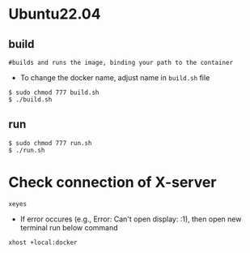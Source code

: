 # Ubuntu22.04

## build

```
#builds and runs the image, binding your path to the container
```

* To change the docker name, adjust name in `build.sh` file

```
$ sudo chmod 777 build.sh
$ ./build.sh
```

## run
```
$ sudo chmod 777 run.sh
$ ./run.sh
```

# Check connection of X-server
```
xeyes
```
* If error occures (e.g., Error: Can't open display: :1), then open new terminal run below command
```
xhost +local:docker
```

